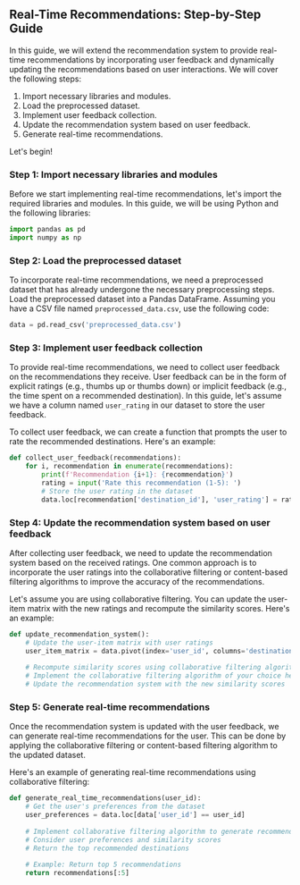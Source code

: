 
## Real-Time Recommendations: Step-by-Step Guide

In this guide, we will extend the recommendation system to provide real-time recommendations by incorporating user feedback and dynamically updating the recommendations based on user interactions. We will cover the following steps:

1. Import necessary libraries and modules.
2. Load the preprocessed dataset.
3. Implement user feedback collection.
4. Update the recommendation system based on user feedback.
5. Generate real-time recommendations.

Let's begin!

### Step 1: Import necessary libraries and modules

Before we start implementing real-time recommendations, let's import the required libraries and modules. In this guide, we will be using Python and the following libraries:

```python
import pandas as pd
import numpy as np
```

### Step 2: Load the preprocessed dataset

To incorporate real-time recommendations, we need a preprocessed dataset that has already undergone the necessary preprocessing steps. Load the preprocessed dataset into a Pandas DataFrame. Assuming you have a CSV file named `preprocessed_data.csv`, use the following code:

```python
data = pd.read_csv('preprocessed_data.csv')
```

### Step 3: Implement user feedback collection

To provide real-time recommendations, we need to collect user feedback on the recommendations they receive. User feedback can be in the form of explicit ratings (e.g., thumbs up or thumbs down) or implicit feedback (e.g., the time spent on a recommended destination). In this guide, let's assume we have a column named `user_rating` in our dataset to store the user feedback.

To collect user feedback, we can create a function that prompts the user to rate the recommended destinations. Here's an example:

```python
def collect_user_feedback(recommendations):
    for i, recommendation in enumerate(recommendations):
        print(f'Recommendation {i+1}: {recommendation}')
        rating = input('Rate this recommendation (1-5): ')
        # Store the user rating in the dataset
        data.loc[recommendation['destination_id'], 'user_rating'] = rating
```

### Step 4: Update the recommendation system based on user feedback

After collecting user feedback, we need to update the recommendation system based on the received ratings. One common approach is to incorporate the user ratings into the collaborative filtering or content-based filtering algorithms to improve the accuracy of the recommendations.

Let's assume you are using collaborative filtering. You can update the user-item matrix with the new ratings and recompute the similarity scores. Here's an example:

```python
def update_recommendation_system():
    # Update the user-item matrix with user ratings
    user_item_matrix = data.pivot(index='user_id', columns='destination_id', values='user_rating')
    
    # Recompute similarity scores using collaborative filtering algorithm
    # Implement the collaborative filtering algorithm of your choice here
    # Update the recommendation system with the new similarity scores
```

### Step 5: Generate real-time recommendations

Once the recommendation system is updated with the user feedback, we can generate real-time recommendations for the user. This can be done by applying the collaborative filtering or content-based filtering algorithm to the updated dataset.

Here's an example of generating real-time recommendations using collaborative filtering:

```python
def generate_real_time_recommendations(user_id):
    # Get the user's preferences from the dataset
    user_preferences = data.loc[data['user_id'] == user_id]
    
    # Implement collaborative filtering algorithm to generate recommendations
    # Consider user preferences and similarity scores
    # Return the top recommended destinations
    
    # Example: Return top 5 recommendations
    return recommendations[:5]
```

